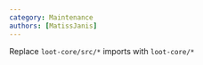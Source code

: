 ```yaml
---
category: Maintenance
authors: [MatissJanis]
---
```


Replace `loot-core/src/*` imports with `loot-core/*`
